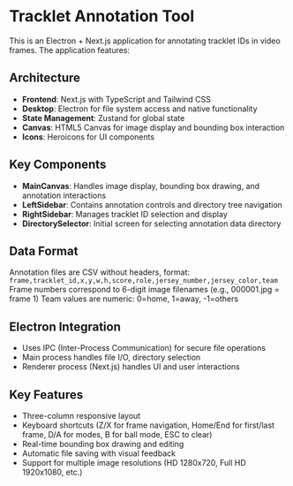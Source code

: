 <!-- Use this file to provide workspace-specific custom instructions to Copilot. For more details, visit https://code.visualstudio.com/docs/copilot/copilot-customization#_use-a-githubcopilotinstructionsmd-file -->

# Tracklet Annotation Tool

This is an Electron + Next.js application for annotating tracklet IDs in video frames. The application features:

## Architecture
- **Frontend**: Next.js with TypeScript and Tailwind CSS
- **Desktop**: Electron for file system access and native functionality
- **State Management**: Zustand for global state
- **Canvas**: HTML5 Canvas for image display and bounding box interaction
- **Icons**: Heroicons for UI components

## Key Components
- **MainCanvas**: Handles image display, bounding box drawing, and annotation interactions
- **LeftSidebar**: Contains annotation controls and directory tree navigation
- **RightSidebar**: Manages tracklet ID selection and display
- **DirectorySelector**: Initial screen for selecting annotation data directory

## Data Format
Annotation files are CSV without headers, format: `frame,tracklet_id,x,y,w,h,score,role,jersey_number,jersey_color,team`
Frame numbers correspond to 6-digit image filenames (e.g., 000001.jpg = frame 1)
Team values are numeric: 0=home, 1=away, -1=others

## Electron Integration
- Uses IPC (Inter-Process Communication) for secure file operations
- Main process handles file I/O, directory selection
- Renderer process (Next.js) handles UI and user interactions

## Key Features
- Three-column responsive layout
- Keyboard shortcuts (Z/X for frame navigation, Home/End for first/last frame, D/A for modes, B for ball mode, ESC to clear)
- Real-time bounding box drawing and editing
- Automatic file saving with visual feedback
- Support for multiple image resolutions (HD 1280x720, Full HD 1920x1080, etc.)
